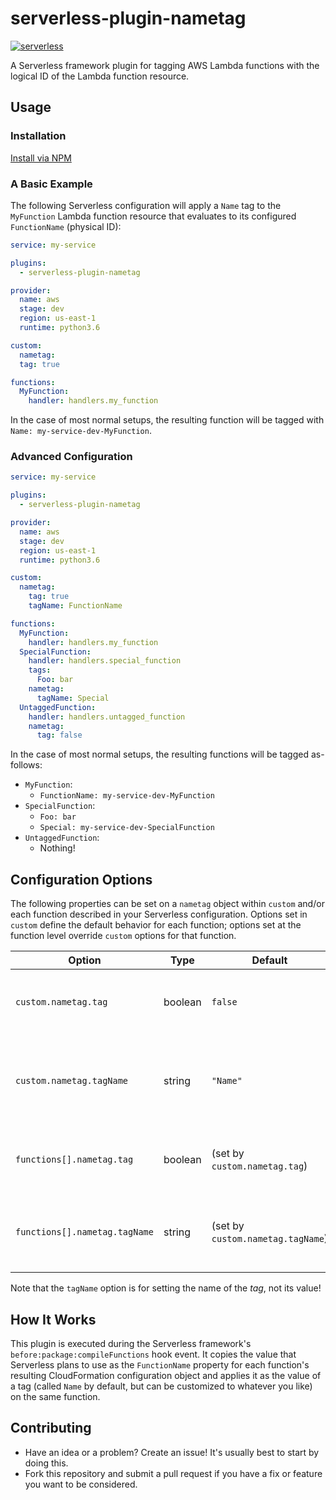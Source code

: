 # serverless-plugin-nametag

[![serverless](http://public.serverless.com/badges/v3.svg)](http://www.serverless.com)

A Serverless framework plugin for tagging AWS Lambda functions with the logical ID of the Lambda function resource.


## Usage


### Installation

[Install via NPM](https://npmjs.com/package/serverless-plugin-nametag)


### A Basic Example

The following Serverless configuration will apply a `Name` tag to the `MyFunction` Lambda function 
resource that evaluates to its configured `FunctionName` (physical ID):

```yaml
service: my-service

plugins:
  - serverless-plugin-nametag

provider:
  name: aws
  stage: dev
  region: us-east-1
  runtime: python3.6

custom:
  nametag:
  tag: true

functions:
  MyFunction:
    handler: handlers.my_function
```

In the case of most normal setups, the resulting function will be tagged with `Name: my-service-dev-MyFunction`.


### Advanced Configuration

```yaml
service: my-service

plugins:
  - serverless-plugin-nametag

provider:
  name: aws
  stage: dev
  region: us-east-1
  runtime: python3.6

custom:
  nametag:
    tag: true
    tagName: FunctionName

functions:
  MyFunction:
    handler: handlers.my_function
  SpecialFunction:
    handler: handlers.special_function
    tags:
      Foo: bar
    nametag:
      tagName: Special
  UntaggedFunction:
    handler: handlers.untagged_function
    nametag:
      tag: false
```

In the case of most normal setups, the resulting functions will be tagged as-follows:

* `MyFunction`:
    * `FunctionName: my-service-dev-MyFunction`
* `SpecialFunction`:
    * `Foo: bar`
    * `Special: my-service-dev-SpecialFunction`
* `UntaggedFunction`:
    * Nothing!


## Configuration Options

The following properties can be set on a `nametag` object within `custom` and/or each function described in your
Serverless configuration. Options set in `custom` define the default behavior for each function; options set
at the function level override `custom` options for that function.

| Option        | Type    | Default  | Description                                                        |
| ------------- | ------- | -------- | ------------------------------------------------------------------ |
| `custom.nametag.tag`         | boolean | `false`  | Whether all function(s) should be tagged by default | 
| `custom.nametag.tagName`     | string  | `"Name"` | The name of the tag that will be created on all functions by default |
| `functions[].nametag.tag` | boolean | (set by `custom.nametag.tag`) | Whether this function should be tagged |
| `functions[].nametag.tagName` | string | (set by `custom.nametag.tagName`) | The name of the tag that will be created on this function | 

Note that the `tagName` option is for setting the name of the _tag_, not its value! 


## How It Works

This plugin is executed during the Serverless framework's `before:package:compileFunctions` hook event.
It copies the value that Serverless plans to use as the `FunctionName` property for each function's resulting
CloudFormation configuration object and applies it as the value of a tag (called `Name` by default, but can be
customized to whatever you like) on the same function.


## Contributing

- Have an idea or a problem? Create an issue! It's usually best to start by doing this.
- Fork this repository and submit a pull request if you have a fix or feature you want to be considered.
